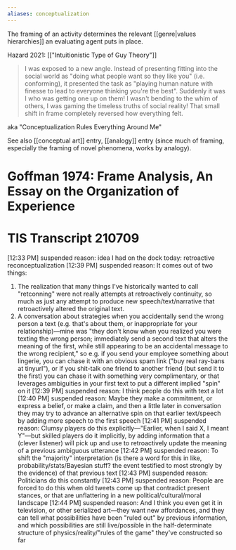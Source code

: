 ```yaml
---
aliases: conceptualization
---
```


The framing of an activity determines the relevant [[genre|values hierarchies]] an evaluating agent puts in place.

Hazard 2021: [["Intuitionistic Type of Guy Theory"]]
> I was exposed to a new angle. Instead of presenting fitting into the social world as "doing what people want so they like you" (i.e. conforming), it presented the task as "playing human nature with finesse to lead to everyone thinking you're the best". Suddenly it was I who was getting one up on them! I wasn't bending to the whim of others, I was gaming the timeless truths of social reality! That small shift in frame completely reversed how everything felt.

aka "Conceptualization Rules Everything Around Me"

See also [[conceptual art]] entry, [[analogy]] entry (since much of framing, especially the framing of novel phenomena, works by analogy). 

# Goffman 1974: Frame Analysis, An Essay on the Organization of Experience


# TIS Transcript 210709

[12:33 PM] suspended reason: idea I had on the dock today: retroactive reconceptualization
[12:39 PM] suspended reason: It comes out of two things:
1. The realization that many things I've historically wanted to call "retconning" were not really attempts at retroactively continuity, so much as just any attempt to produce new speech/text/narrative that retroactively altered the original text.
2. A conversation about strategies when you accidentally send the wrong person a text (e.g. that's about them, or inappropriate for your relationship)—mine was "they don't know when you realized you were texting the wrong person; immediately send a second text that alters the meaning of the first, while still appearing to be an accidental message to the wrong recipient," so e.g. if you send your employee something about lingerie, you can chase it with an obvious spam link ("buy real ray-bans at tinyurl"), or if you shit-talk one friend to another friend (but send it to the first) you can chase it with something very complimentary, or that leverages ambiguities in your first text to put a different implied "spin" on it
[12:39 PM] suspended reason: I think people do this with text a lot
[12:40 PM] suspended reason: Maybe they make a commitment, or express a belief, or make a claim, and then a little later in conversation they may try to advance an alternative spin on that earlier text/speech by adding more speech to the first speech
[12:41 PM] suspended reason: Clumsy players do this explicitly—"Earlier, when I said X, I meant Y"—but skilled players do it implicitly, by adding information that a (clever listener) will pick up and use to retroactively update the meaning of a previous ambiguous utterance
[12:42 PM] suspended reason: To shift the "majority" interpretation (is there a word for this in like, probability/stats/Bayesian stuff? the event testified to most strongly by the evidence) of that previous text
[12:43 PM] suspended reason: Politicians do this constantly
[12:43 PM] suspended reason: People are forced to do this when old tweets come up that contradict present stances, or that are unflattering in a new political/cultural/moral landscape
[12:44 PM] suspended reason: And I think you even get it in television, or other serialized art—they want new affordances, and they can tell what possibilities have been "ruled out" by previous information, and which possibilities are still live/possible in the half-determinate structure of physics/reality/"rules of the game" they've constructed so far